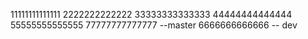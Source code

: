 11111111111111
2222222222222
33333333333333
44444444444444
55555555555555
77777777777777 --master
6666666666666 -- dev

